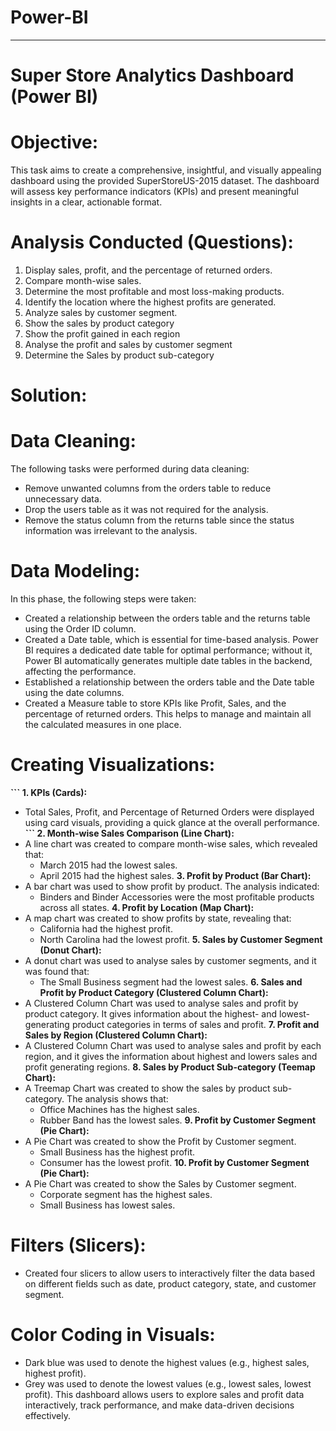 # Power-BI
---
# Super Store Analytics Dashboard (Power BI)
# Objective:
This task aims to create a comprehensive, insightful, and visually appealing dashboard using the provided SuperStoreUS-2015 dataset. The dashboard will assess key performance indicators (KPIs) and present meaningful insights in a clear, actionable format.
# Analysis Conducted (Questions):
  1.	Display sales, profit, and the percentage of returned orders.
  2.	Compare month-wise sales.
  3.	Determine the most profitable and most loss-making products.
  4.	Identify the location where the highest profits are generated.
  5.	Analyze sales by customer segment.
  6.	Show the sales by product category
  7.	Show the profit gained in each region
  8.	Analyse the profit and sales by customer segment 
  9.	Determine the Sales by product sub-category 
# Solution:
# Data Cleaning:
The following tasks were performed during data cleaning:
  +	Remove unwanted columns from the orders table to reduce unnecessary data.
  +	Drop the users table as it was not required for the analysis.
  +	Remove the status column from the returns table since the status information was irrelevant to the analysis.
# Data Modeling:
In this phase, the following steps were taken:
  +	Created a relationship between the orders table and the returns table using the Order ID column.
  +	Created a Date table, which is essential for time-based analysis. Power BI requires a dedicated date table for optimal performance; without it, Power BI automatically       generates multiple date tables in the backend, affecting the performance.
  +	Established a relationship between the orders table and the Date table using the date columns.
  +	Created a Measure table to store KPIs like Profit, Sales, and the percentage of returned orders. This helps to manage and maintain all the calculated measures in one         place.
# Creating Visualizations:
**``` 1. KPIs (Cards):**
  +	Total Sales, Profit, and Percentage of Returned Orders were displayed using card visuals, providing a quick glance at the overall performance.
**``` 2. Month-wise Sales Comparison (Line Chart):**
  +	A line chart was created to compare month-wise sales, which revealed that:
    -	March 2015 had the lowest sales.
    -	April 2015 had the highest sales.
**3. Profit by Product (Bar Chart):**
  +	A bar chart was used to show profit by product. The analysis indicated:
    -	Binders and Binder Accessories were the most profitable products across all states.
**4. Profit by Location (Map Chart):**
  +	A map chart was created to show profits by state, revealing that:
    -	California had the highest profit.
    -	North Carolina had the lowest profit. 
**5. Sales by Customer Segment (Donut Chart):**
  +	A donut chart was used to analyse sales by customer segments, and it was found that:
    -	 The Small Business segment had the lowest sales. 
**6. Sales and Profit by Product Category (Clustered Column Chart):**
  +	A Clustered Column Chart was used to analyse sales and profit by product category. It gives information about the highest- and lowest-generating product categories in        terms of sales and profit.
**7. Profit and Sales by Region (Clustered Column Chart):**
  +	A Clustered Column Chart was used to analyse sales and profit by each region, and it gives the information about highest and lowers sales and profit generating regions.
**8. Sales by Product Sub-category (Teemap Chart):**
  +	A Treemap Chart was created to show the sales by product sub-category. The analysis shows that:
    -	Office Machines has the highest sales.
    -	Rubber Band has the lowest sales.
**9. Profit by Customer Segment (Pie Chart):**
  +	A Pie Chart was created to show the Profit by Customer segment.
    -	Small Business has the highest profit.
    -	Consumer has the lowest profit.
**10. Profit by Customer Segment (Pie Chart):**
  +	A Pie Chart was created to show the Sales by Customer segment.
    -	Corporate segment has the highest sales.
    -	Small Business has lowest sales.
# Filters (Slicers):
  +	Created four slicers to allow users to interactively filter the data based on different fields such as date, product category, state, and customer segment.

# Color Coding in Visuals:
  +	Dark blue was used to denote the highest values (e.g., highest sales, highest profit).
  +	Grey was used to denote the lowest values (e.g., lowest sales, lowest profit).
This dashboard allows users to explore sales and profit data interactively, track performance, and make data-driven decisions effectively.



